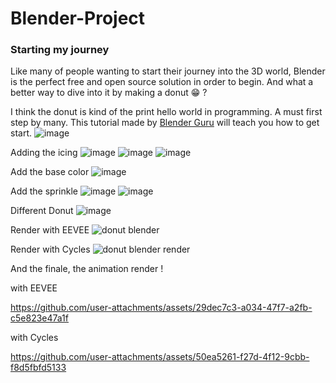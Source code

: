 # Blender-Project

### Starting my journey
Like many of people wanting to start their journey into the 3D world, Blender is the perfect free and open source solution in order to begin. And what a better way to dive into it by making a donut 😁 ?

I think the donut is kind of the print hello world in programming. A must first step by many.
This tutorial made by [Blender Guru](https://www.youtube.com/@blenderguru) will teach you how to get start.
![image](https://github.com/KoganeShiro/Blender-Projects/assets/126095786/2760584e-38d6-4a3c-971c-59f9028d6150)

Adding the icing
![image](https://github.com/user-attachments/assets/94cfe6bc-dca9-48c8-9e39-7ecfdeb909f6)
![image](https://github.com/user-attachments/assets/f6eabe9b-a0e5-4470-87c9-5c11e2d6a4e5)
![image](https://github.com/user-attachments/assets/18785379-4ade-42c0-847f-6c89e71d46fa)

Add the base color
![image](https://github.com/user-attachments/assets/75d2d858-fa5d-41f0-95da-1c7bc9d81cc5)

Add the sprinkle
![image](https://github.com/user-attachments/assets/637eb6ea-49d6-4245-a70f-60ff28926832)
![image](https://github.com/user-attachments/assets/e831d363-bf3b-41ca-ad97-861ee06f0fec)

Different Donut
![image](https://github.com/user-attachments/assets/2800856a-275e-491f-98d6-0110c6d8aa0f)

Render with EEVEE
![donut blender](https://github.com/user-attachments/assets/43affe81-8623-4247-9731-ffaccc4c0a1c)


Render with Cycles
![donut blender render](https://github.com/user-attachments/assets/3636d4c5-1458-424e-bd49-2099398474e6)


And the finale, the animation render !

with EEVEE

https://github.com/user-attachments/assets/29dec7c3-a034-47f7-a2fb-c5e823e47a1f



with Cycles


https://github.com/user-attachments/assets/50ea5261-f27d-4f12-9cbb-f8d5fbfd5133

